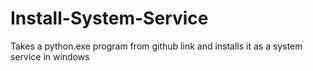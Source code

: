 # Install-System-Service
Takes a python.exe program from github link and installs it as a system service in windows
